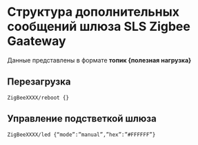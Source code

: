 # Структура дополнительных сообщений шлюза SLS Zigbee Gaateway 

Данные представлены в формате **топик {полезная нагрузка}**


## Перезагрузка
```
ZigBeeXXXX/reboot {}
```

## Управление подстветкой шлюза
```
ZigBeeXXXX/led {“mode”:”manual”,”hex”:”#FFFFFF”}
```
